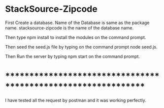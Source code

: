 # StackSource-Zipcode

 First Create a database. Name of the Database is same as the package name. stacksource-zipcode is the name of the database name.

 Then type npm install to install the modules on the command prompt.

 Then seed the seed.js file by typing on the command prompt node seed.js.

 Then Run the server by typing npm start on the command prompt.



# *************************************************************

 I have tested all the request by postman and it was working perfectly. 

